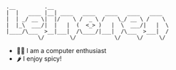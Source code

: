 ```
.__         .__                                    
|  |   ____ |__| ____   ____   ____   ____   ____  
|  | _/ __ \|  |/    \ /  _ \ /    \_/ __ \ /    \ 
|  |_\  ___/|  |   |  (  <_> )   |  \  ___/|   |  \
|____/\___  >__|___|  /\____/|___|  /\___  >___|  /
          \/        \/            \/     \/     \/ 
```

- 👨‍💻 I am a computer enthusiast
- 🌶️ I enjoy spicy!
